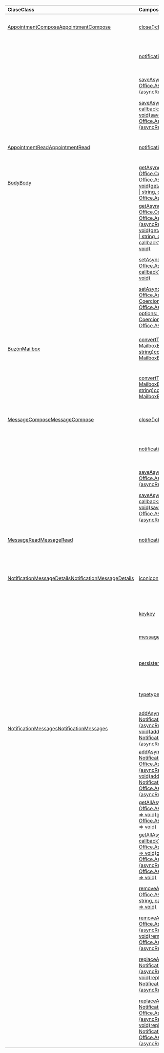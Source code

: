 | <span data-ttu-id="f03b2-101">Clase</span><span class="sxs-lookup"><span data-stu-id="f03b2-101">Class</span></span> | <span data-ttu-id="f03b2-102">Campos</span><span class="sxs-lookup"><span data-stu-id="f03b2-102">Fields</span></span> | <span data-ttu-id="f03b2-103">Descripción</span><span class="sxs-lookup"><span data-stu-id="f03b2-103">Description</span></span> |
|:---|:---|:---|
|[<span data-ttu-id="f03b2-104">AppointmentCompose</span><span class="sxs-lookup"><span data-stu-id="f03b2-104">AppointmentCompose</span></span>](/javascript/api/outlook/outlook.appointmentcompose)|[<span data-ttu-id="f03b2-105">close()</span><span class="sxs-lookup"><span data-stu-id="f03b2-105">close()</span></span>](/javascript/api/outlook/outlook.appointmentcompose#close--)|<span data-ttu-id="f03b2-106">Cierra el elemento actual que se va a componer</span><span class="sxs-lookup"><span data-stu-id="f03b2-106">Closes the current item that is being composed</span></span>|
||[<span data-ttu-id="f03b2-107">notificationMessages</span><span class="sxs-lookup"><span data-stu-id="f03b2-107">notificationMessages</span></span>](/javascript/api/outlook/outlook.appointmentcompose#notificationmessages)|<span data-ttu-id="f03b2-108">Obtiene los mensajes de notificación de un elemento.</span><span class="sxs-lookup"><span data-stu-id="f03b2-108">Gets the notification messages for an item.</span></span>|
||[<span data-ttu-id="f03b2-109">saveAsync(callback: (asyncResult: Office.AsyncResult <string> ) => void)</span><span class="sxs-lookup"><span data-stu-id="f03b2-109">saveAsync(callback: (asyncResult: Office.AsyncResult<string>) => void)</span></span>](/javascript/api/outlook/outlook.appointmentcompose#saveasync-callback--asyncresult-)|<span data-ttu-id="f03b2-110">Guarda un elemento de forma asincrónica.</span><span class="sxs-lookup"><span data-stu-id="f03b2-110">Asynchronously saves an item.</span></span>|
||[<span data-ttu-id="f03b2-111">saveAsync(options: Office.AsyncContextOptions, callback: (asyncResult: Office.AsyncResult <string> ) => void)</span><span class="sxs-lookup"><span data-stu-id="f03b2-111">saveAsync(options: Office.AsyncContextOptions, callback: (asyncResult: Office.AsyncResult<string>) => void)</span></span>](/javascript/api/outlook/outlook.appointmentcompose#saveasync-options--callback--asyncresult-)|<span data-ttu-id="f03b2-112">Guarda un elemento de forma asincrónica.</span><span class="sxs-lookup"><span data-stu-id="f03b2-112">Asynchronously saves an item.</span></span>|
|[<span data-ttu-id="f03b2-113">AppointmentRead</span><span class="sxs-lookup"><span data-stu-id="f03b2-113">AppointmentRead</span></span>](/javascript/api/outlook/outlook.appointmentread)|[<span data-ttu-id="f03b2-114">notificationMessages</span><span class="sxs-lookup"><span data-stu-id="f03b2-114">notificationMessages</span></span>](/javascript/api/outlook/outlook.appointmentread#notificationmessages)|<span data-ttu-id="f03b2-115">Obtiene los mensajes de notificación de un elemento.</span><span class="sxs-lookup"><span data-stu-id="f03b2-115">Gets the notification messages for an item.</span></span>|
|[<span data-ttu-id="f03b2-116">Body</span><span class="sxs-lookup"><span data-stu-id="f03b2-116">Body</span></span>](/javascript/api/outlook/outlook.body)|[<span data-ttu-id="f03b2-117">getAsync(coercionType: Cadena Office.CoercionType, \| callback?: (asyncResult: Office.AsyncResult <string> ) => void)</span><span class="sxs-lookup"><span data-stu-id="f03b2-117">getAsync(coercionType: Office.CoercionType \| string, callback?: (asyncResult: Office.AsyncResult<string>) => void)</span></span>](/javascript/api/outlook/outlook.body#getasync-coerciontype--callback--asyncresult-)|<span data-ttu-id="f03b2-118">Devuelve el cuerpo actual en un formato especificado.</span><span class="sxs-lookup"><span data-stu-id="f03b2-118">Returns the current body in a specified format.</span></span>|
||[<span data-ttu-id="f03b2-119">getAsync(coercionType: Cadena Office.CoercionType, \| opciones: Office.AsyncContextOptions, callback?: (asyncResult: Office.AsyncResult <string> ) => void)</span><span class="sxs-lookup"><span data-stu-id="f03b2-119">getAsync(coercionType: Office.CoercionType \| string, options: Office.AsyncContextOptions, callback?: (asyncResult: Office.AsyncResult<string>) => void)</span></span>](/javascript/api/outlook/outlook.body#getasync-coerciontype--options--callback--asyncresult-)|<span data-ttu-id="f03b2-120">Devuelve el cuerpo actual en un formato especificado.</span><span class="sxs-lookup"><span data-stu-id="f03b2-120">Returns the current body in a specified format.</span></span>|
||[<span data-ttu-id="f03b2-121">setAsync(data: string, callback?: (asyncResult: Office.AsyncResult <void> ) => void)</span><span class="sxs-lookup"><span data-stu-id="f03b2-121">setAsync(data: string, callback?: (asyncResult: Office.AsyncResult<void>) => void)</span></span>](/javascript/api/outlook/outlook.body#setasync-data--callback--asyncresult-)|<span data-ttu-id="f03b2-122">Reemplaza todo el cuerpo con el texto especificado.</span><span class="sxs-lookup"><span data-stu-id="f03b2-122">Replaces the entire body with the specified text.</span></span>|
||[<span data-ttu-id="f03b2-123">setAsync(data: string, options: Office.AsyncContextOptions & CoercionTypeOptions, callback?: (asyncResult: Office.AsyncResult <void> ) => void)</span><span class="sxs-lookup"><span data-stu-id="f03b2-123">setAsync(data: string, options: Office.AsyncContextOptions & CoercionTypeOptions, callback?: (asyncResult: Office.AsyncResult<void>) => void)</span></span>](/javascript/api/outlook/outlook.body#setasync-data--options--callback--asyncresult-)|<span data-ttu-id="f03b2-124">Reemplaza todo el cuerpo con el texto especificado.</span><span class="sxs-lookup"><span data-stu-id="f03b2-124">Replaces the entire body with the specified text.</span></span>|
|[<span data-ttu-id="f03b2-125">Buzón</span><span class="sxs-lookup"><span data-stu-id="f03b2-125">Mailbox</span></span>](/javascript/api/outlook/outlook.mailbox)|[<span data-ttu-id="f03b2-126">convertToEwsId(itemId: string, restVersion: MailboxEnums.RestVersion \| string)</span><span class="sxs-lookup"><span data-stu-id="f03b2-126">convertToEwsId(itemId: string, restVersion: MailboxEnums.RestVersion \| string)</span></span>](/javascript/api/outlook/outlook.mailbox#converttoewsid-itemid--restversion-)|<span data-ttu-id="f03b2-127">Convierte un identificador de elemento con formato para REST al formato EWS.</span><span class="sxs-lookup"><span data-stu-id="f03b2-127">Converts an item ID formatted for REST into EWS format.</span></span>|
||[<span data-ttu-id="f03b2-128">convertToRestId(itemId: string, restVersion: MailboxEnums.RestVersion \| string)</span><span class="sxs-lookup"><span data-stu-id="f03b2-128">convertToRestId(itemId: string, restVersion: MailboxEnums.RestVersion \| string)</span></span>](/javascript/api/outlook/outlook.mailbox#converttorestid-itemid--restversion-)|<span data-ttu-id="f03b2-129">Convierte un identificador de elemento con formato para EWS al formato REST.</span><span class="sxs-lookup"><span data-stu-id="f03b2-129">Converts an item ID formatted for EWS into REST format.</span></span>|
|[<span data-ttu-id="f03b2-130">MessageCompose</span><span class="sxs-lookup"><span data-stu-id="f03b2-130">MessageCompose</span></span>](/javascript/api/outlook/outlook.messagecompose)|[<span data-ttu-id="f03b2-131">close()</span><span class="sxs-lookup"><span data-stu-id="f03b2-131">close()</span></span>](/javascript/api/outlook/outlook.messagecompose#close--)|<span data-ttu-id="f03b2-132">Cierra el elemento actual que se va a componer</span><span class="sxs-lookup"><span data-stu-id="f03b2-132">Closes the current item that is being composed</span></span>|
||[<span data-ttu-id="f03b2-133">notificationMessages</span><span class="sxs-lookup"><span data-stu-id="f03b2-133">notificationMessages</span></span>](/javascript/api/outlook/outlook.messagecompose#notificationmessages)|<span data-ttu-id="f03b2-134">Obtiene los mensajes de notificación de un elemento.</span><span class="sxs-lookup"><span data-stu-id="f03b2-134">Gets the notification messages for an item.</span></span>|
||[<span data-ttu-id="f03b2-135">saveAsync(callback: (asyncResult: Office.AsyncResult <string> ) => void)</span><span class="sxs-lookup"><span data-stu-id="f03b2-135">saveAsync(callback: (asyncResult: Office.AsyncResult<string>) => void)</span></span>](/javascript/api/outlook/outlook.messagecompose#saveasync-callback--asyncresult-)|<span data-ttu-id="f03b2-136">Guarda un elemento de forma asincrónica.</span><span class="sxs-lookup"><span data-stu-id="f03b2-136">Asynchronously saves an item.</span></span>|
||[<span data-ttu-id="f03b2-137">saveAsync(options: Office.AsyncContextOptions, callback: (asyncResult: Office.AsyncResult <string> ) => void)</span><span class="sxs-lookup"><span data-stu-id="f03b2-137">saveAsync(options: Office.AsyncContextOptions, callback: (asyncResult: Office.AsyncResult<string>) => void)</span></span>](/javascript/api/outlook/outlook.messagecompose#saveasync-options--callback--asyncresult-)|<span data-ttu-id="f03b2-138">Guarda un elemento de forma asincrónica.</span><span class="sxs-lookup"><span data-stu-id="f03b2-138">Asynchronously saves an item.</span></span>|
|[<span data-ttu-id="f03b2-139">MessageRead</span><span class="sxs-lookup"><span data-stu-id="f03b2-139">MessageRead</span></span>](/javascript/api/outlook/outlook.messageread)|[<span data-ttu-id="f03b2-140">notificationMessages</span><span class="sxs-lookup"><span data-stu-id="f03b2-140">notificationMessages</span></span>](/javascript/api/outlook/outlook.messageread#notificationmessages)|<span data-ttu-id="f03b2-141">Obtiene los mensajes de notificación de un elemento.</span><span class="sxs-lookup"><span data-stu-id="f03b2-141">Gets the notification messages for an item.</span></span>|
|[<span data-ttu-id="f03b2-142">NotificationMessageDetails</span><span class="sxs-lookup"><span data-stu-id="f03b2-142">NotificationMessageDetails</span></span>](/javascript/api/outlook/outlook.notificationmessagedetails)|[<span data-ttu-id="f03b2-143">icon</span><span class="sxs-lookup"><span data-stu-id="f03b2-143">icon</span></span>](/javascript/api/outlook/outlook.notificationmessagedetails#icon)|<span data-ttu-id="f03b2-144">Una referencia a un icono que se define en el manifiesto de la sección `Resources`.</span><span class="sxs-lookup"><span data-stu-id="f03b2-144">A reference to an icon that is defined in the manifest in the `Resources` section.</span></span>|
||[<span data-ttu-id="f03b2-145">key</span><span class="sxs-lookup"><span data-stu-id="f03b2-145">key</span></span>](/javascript/api/outlook/outlook.notificationmessagedetails#key)|<span data-ttu-id="f03b2-146">El identificador para el mensaje de notificación.</span><span class="sxs-lookup"><span data-stu-id="f03b2-146">The identifier for the notification message.</span></span>|
||[<span data-ttu-id="f03b2-147">message</span><span class="sxs-lookup"><span data-stu-id="f03b2-147">message</span></span>](/javascript/api/outlook/outlook.notificationmessagedetails#message)|<span data-ttu-id="f03b2-148">El texto del mensaje de notificación.</span><span class="sxs-lookup"><span data-stu-id="f03b2-148">The text of the notification message.</span></span>|
||[<span data-ttu-id="f03b2-149">persistente</span><span class="sxs-lookup"><span data-stu-id="f03b2-149">persistent</span></span>](/javascript/api/outlook/outlook.notificationmessagedetails#persistent)|<span data-ttu-id="f03b2-150">Especifica si el mensaje debe ser persistente.</span><span class="sxs-lookup"><span data-stu-id="f03b2-150">Specifies if the message should be persistent.</span></span>|
||[<span data-ttu-id="f03b2-151">type</span><span class="sxs-lookup"><span data-stu-id="f03b2-151">type</span></span>](/javascript/api/outlook/outlook.notificationmessagedetails#type)|<span data-ttu-id="f03b2-152">Especifica el `ItemNotificationMessageType` mensaje de.</span><span class="sxs-lookup"><span data-stu-id="f03b2-152">Specifies the `ItemNotificationMessageType` of message.</span></span>|
|[<span data-ttu-id="f03b2-153">NotificationMessages</span><span class="sxs-lookup"><span data-stu-id="f03b2-153">NotificationMessages</span></span>](/javascript/api/outlook/outlook.notificationmessages)|[<span data-ttu-id="f03b2-154">addAsync(key: string, JSONmessage: NotificationMessageDetails, callback?: (asyncResult: Office.AsyncResult <void> ) => void)</span><span class="sxs-lookup"><span data-stu-id="f03b2-154">addAsync(key: string, JSONmessage: NotificationMessageDetails, callback?: (asyncResult: Office.AsyncResult<void>) => void)</span></span>](/javascript/api/outlook/outlook.notificationmessages#addasync-key--jsonmessage--callback--asyncresult-)|<span data-ttu-id="f03b2-155">Agrega una notificación a un elemento.</span><span class="sxs-lookup"><span data-stu-id="f03b2-155">Adds a notification to an item.</span></span>|
||[<span data-ttu-id="f03b2-156">addAsync(key: string, JSONmessage: NotificationMessageDetails, options: Office.AsyncContextOptions, callback?: (asyncResult: Office.AsyncResult <void> ) => void)</span><span class="sxs-lookup"><span data-stu-id="f03b2-156">addAsync(key: string, JSONmessage: NotificationMessageDetails, options: Office.AsyncContextOptions, callback?: (asyncResult: Office.AsyncResult<void>) => void)</span></span>](/javascript/api/outlook/outlook.notificationmessages#addasync-key--jsonmessage--options--callback--asyncresult-)|<span data-ttu-id="f03b2-157">Agrega una notificación a un elemento.</span><span class="sxs-lookup"><span data-stu-id="f03b2-157">Adds a notification to an item.</span></span>|
||<span data-ttu-id="f03b2-158">[getAllAsync(callback?: (asyncResult: Office.AsyncResult<NotificationMessageDetails[]>) => void)](/javascript/api/outlook/outlook.notificationmessages#getallasync-callback--asyncresult-)</span><span class="sxs-lookup"><span data-stu-id="f03b2-158">[getAllAsync(callback?: (asyncResult: Office.AsyncResult<NotificationMessageDetails[]>) => void)](/javascript/api/outlook/outlook.notificationmessages#getallasync-callback--asyncresult-)</span></span>|<span data-ttu-id="f03b2-159">Devuelve todas las claves y los mensajes de un elemento.</span><span class="sxs-lookup"><span data-stu-id="f03b2-159">Returns all keys and messages for an item.</span></span>|
||<span data-ttu-id="f03b2-160">[getAllAsync(options: Office.AsyncContextOptions, callback?: (asyncResult: Office.AsyncResult<NotificationMessageDetails[]>) => void)](/javascript/api/outlook/outlook.notificationmessages#getallasync-options--callback--asyncresult-)</span><span class="sxs-lookup"><span data-stu-id="f03b2-160">[getAllAsync(options: Office.AsyncContextOptions, callback?: (asyncResult: Office.AsyncResult<NotificationMessageDetails[]>) => void)](/javascript/api/outlook/outlook.notificationmessages#getallasync-options--callback--asyncresult-)</span></span>|<span data-ttu-id="f03b2-161">Devuelve todas las claves y los mensajes de un elemento.</span><span class="sxs-lookup"><span data-stu-id="f03b2-161">Returns all keys and messages for an item.</span></span>|
||[<span data-ttu-id="f03b2-162">removeAsync(key: string, callback?: (asyncResult: Office.AsyncResult <void> ) => void)</span><span class="sxs-lookup"><span data-stu-id="f03b2-162">removeAsync(key: string, callback?: (asyncResult: Office.AsyncResult<void>) => void)</span></span>](/javascript/api/outlook/outlook.notificationmessages#removeasync-key--callback--asyncresult-)|<span data-ttu-id="f03b2-163">Quita un mensaje de notificación de un elemento.</span><span class="sxs-lookup"><span data-stu-id="f03b2-163">Removes a notification message for an item.</span></span>|
||[<span data-ttu-id="f03b2-164">removeAsync(key: string, options: Office.AsyncContextOptions, callback?: (asyncResult: Office.AsyncResult <void> ) => void)</span><span class="sxs-lookup"><span data-stu-id="f03b2-164">removeAsync(key: string, options: Office.AsyncContextOptions, callback?: (asyncResult: Office.AsyncResult<void>) => void)</span></span>](/javascript/api/outlook/outlook.notificationmessages#removeasync-key--options--callback--asyncresult-)|<span data-ttu-id="f03b2-165">Quita un mensaje de notificación de un elemento.</span><span class="sxs-lookup"><span data-stu-id="f03b2-165">Removes a notification message for an item.</span></span>|
||[<span data-ttu-id="f03b2-166">replaceAsync(key: string, JSONmessage: NotificationMessageDetails, callback?: (asyncResult: Office.AsyncResult <void> ) => void)</span><span class="sxs-lookup"><span data-stu-id="f03b2-166">replaceAsync(key: string, JSONmessage: NotificationMessageDetails, callback?: (asyncResult: Office.AsyncResult<void>) => void)</span></span>](/javascript/api/outlook/outlook.notificationmessages#replaceasync-key--jsonmessage--callback--asyncresult-)|<span data-ttu-id="f03b2-167">Reemplaza un mensaje de notificación que tiene una clave determinada con otro mensaje.</span><span class="sxs-lookup"><span data-stu-id="f03b2-167">Replaces a notification message that has a given key with another message.</span></span>|
||[<span data-ttu-id="f03b2-168">replaceAsync(key: string, JSONmessage: NotificationMessageDetails, options: Office.AsyncContextOptions, callback?: (asyncResult: Office.AsyncResult <void> ) => void)</span><span class="sxs-lookup"><span data-stu-id="f03b2-168">replaceAsync(key: string, JSONmessage: NotificationMessageDetails, options: Office.AsyncContextOptions, callback?: (asyncResult: Office.AsyncResult<void>) => void)</span></span>](/javascript/api/outlook/outlook.notificationmessages#replaceasync-key--jsonmessage--options--callback--asyncresult-)|<span data-ttu-id="f03b2-169">Reemplaza un mensaje de notificación que tiene una clave determinada con otro mensaje.</span><span class="sxs-lookup"><span data-stu-id="f03b2-169">Replaces a notification message that has a given key with another message.</span></span>|
